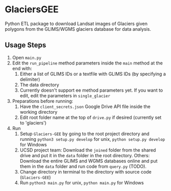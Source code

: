 # GlaciersGEE

Python ETL package to download Landsat images of Glaciers given polygons from the GLIMS/WGMS glaciers database for data analysis.

## Usage Steps
1. Open `main.py`
2. Edit the `run_pipeline` method parameters inside the `main` method at the end with:
    1. Either a list of GLIMS IDs or a textfile with GLIMS IDs (by specifying a delimiter)
    2. The data directory
    3. Currently doesn't support ee method parameters yet. If you want to edit, edit the parameters in `single_glacier`
3. Preparations before running:
    1. Have the `client_secrets.json` Google Drive API file inside the working directory
    2. Edit root folder name at the top of `drive.py` if desired (currently set to 'glaciers') 
4. Run
    1. Setup `Glaciers-GEE` by going to the root project directory and running `python3 setup.py develop` for unix, `python setup.py develop` for Windows
    2. UCSD project team: Download the `joined` folder from the shared drive and put it in the `data` folder in the root directory. Others: Download the entire GLIMS and WGMS databases online and put them in the `data` folder and run code from `query.py` (TODO).
    3. Change directory in terminal to the directory with source code (`Glaciers-GEE`)
    4. Run `python3 main.py` for unix, `python main.py` for Windows
